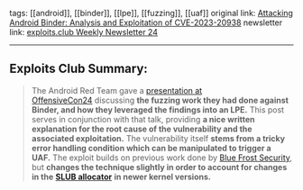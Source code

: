 tags: [[android]], [[binder]], [[lpe]], [[fuzzing]], [[uaf]]
original link: [Attacking Android Binder: Analysis and Exploitation of CVE-2023-20938](https://androidoffsec.withgoogle.com/posts/attacking-android-binder-analysis-and-exploitation-of-cve-2023-20938/?ref=blog.exploits.club) 
newsletter link: [exploits.club Weekly Newsletter 24](https://blog.exploits.club/exploits-club-weekly-newsletter-24/)

---
## Exploits Club Summary:
> The Android Red Team gave a [presentation at OffensiveCon24](https://www.youtube.com/watch?v=U-xSM159YLI&ref=blog.exploits.club) discussing **the fuzzing work they had done against Binder, and how they leveraged the findings into an LPE.** This post serves in conjunction with that talk, providing **a nice written explanation for the root cause of the vulnerability and the associated exploitation.** The vulnerability itself **stems from a tricky error handling condition which can be manipulated to trigger a UAF.** The exploit builds on previous work done by [Blue Frost Security](https://labs.bluefrostsecurity.de/blog/2020/03/31/cve-2020-0041-part-1-sandbox-escape/?ref=blog.exploits.club), but **changes the technique slightly in order to account for changes in the** [**SLUB allocator**](https://lwn.net/Articles/229984/?ref=blog.exploits.club) **in newer kernel versions.** 